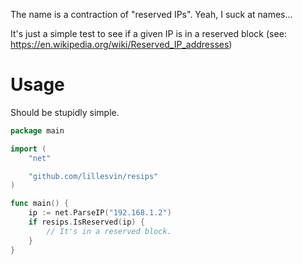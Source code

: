 The name is a contraction of "reserved IPs". Yeah, I suck at names...

It's just a simple test to see if a given IP is in a reserved block (see:
https://en.wikipedia.org/wiki/Reserved_IP_addresses)

# Usage

Should be stupidly simple.

```go
package main

import (
	"net"

	"github.com/lillesvin/resips"
)

func main() {
	ip := net.ParseIP("192.168.1.2")
	if resips.IsReserved(ip) {
		// It's in a reserved block.
	}
}
```


